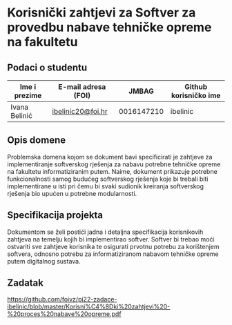 # Korisnički zahtjevi za Softver za provedbu nabave tehničke opreme na fakultetu

## Podaci o studentu

Ime i prezime | E-mail adresa (FOI) | JMBAG | Github korisničko ime
------------  | ------------------- | ----- | ---------------------
Ivana Belinić | ibelinic20@foi.hr | 0016147210 | ibelinic


## Opis domene
Problemska domena kojom se dokument bavi specificirati je zahtjeve za implementiranje softverskog rješenja za nabavu potrebne tehničke opreme na fakultetu informatiziranim putem. Naime, dokument prikazuje potrebne funkcionalnosti samog budućeg softverskog rješenja koje bi trebali biti implementirane u isti pri čemu bi svaki sudionik kreiranja softverskog rješenja bio upućen u potrebne modularnosti.

## Specifikacija projekta
Dokumentom se želi postići jadna i detaljna specifikacija korisnikovih zahtjeva na temelju kojih bi implementirao softver. Softver bi trebao moći ostvariti sve zahtjeve korisnika te osigurati prvotnu potrebu za korištenjem softvera, odnosno potrebu za informatiziranom nabavom tehničke opreme putem digitalnog sustava.

## Zadatak
https://github.com/foivz/pi22-zadace-ibelinic/blob/master/Korisni%C4%8Dki%20zahtjevi%20-%20proces%20nabave%20opreme.pdf
